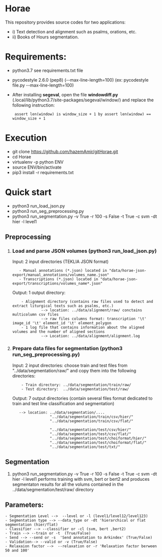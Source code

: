# Horae
This repository provides source codes for two applications: 
  - i)  Text detection and alignment such as psalms, orations, etc.
  - ii) Books of Hours segmentation.
# Requirements:
- python3.7
  see requirements.txt file
- pycodestyle 2.6.0 (pep8) (--max-line-length=100) 
  (ex: pycodestyle file.py --max-line-length=100)
- After installing **segeval**, open the file **windowdiff.py** (.local/lib/python3.7/site-packages/segeval/window/) and replace the following instruction:
       
       assert len(window) is window_size + 1 by assert len(window) == window_size + 1   
  
# Execution
- git clone https://github.com/hazemAmir/gitHorae.git
- cd Horae
- virtualenv -p python ENV
- source ENV/bin/activate 
- pip3 install -r requirements.txt

# Quick start
- python3 run_load_json.py
- python3 run_seg_preprocessing.py
- python3 run_segmentation.py -v True -r 100 -s False -t True -c svm -dt hier -l level1 

## Preprocessing
   1) ### Load and parse JSON volumes (python3 run_load_json.py)
       
       Input: 2 input directories (TEKLIA JSON format) 
      
             - Manual annotations (*.json) located in "data/horae-json-export/manual_annotations/volumes_name.json" 
             - Transcriptions (*.json) located in "data/horae-json-export/transcriptions/volumes_name*.json"         
  
       Output:  1 output directory:
       
              - Alignment directory (contains raw files used to detect and extract liturgical texts such as psalms, etc.)
                       --> location: ../data/alignment/raw/ conctains multicolumn csv files
                       --> raw files columns format: transcription '\t' image_id '\t' element_id '\t' element_polygon
              - 1 log file that contains information about the aligned volumes and the number of aligned sections
                       --> Location: ../data/alignment/alignment.log
              
   2) ### Prepare data files for segmentation (python3 run_seg_preprocessing.py)   
      
      Input: 2 input directories: choose train and test files from "../data/segmentation/raw/" and copy them into the following directories:  
              
              - Train directory: ../data/segmentation/train/raw/
              - Test directory:  ../data/segmentation/test/raw/
      
      Output: 7 output directories (contain several files format dedicated to train and test line classification and segmentation)
         
             --> location: ../data/segmentation/....
                           "../data/segmentation/train/csv/hier/"
                           "../data/segmentation/train/csv/flat/"
                           
                           "../data/segmentation/test/csv/hier/"
                           "../data/segmentation/test/csv/flat/"
                           "../data/segmentation/test/choiformat/hier/"
                           "../data/segmentation/test/choiformat/flat/"
                           "../data/segmentation/test/txt/"
## Segmentation
 1) python3 run_segmentation.py -v True -r 100 -s False -t True -c svm -dt hier -l level1
    performs training with svm, bert or bert2 and produces segmentaton results for all the volums contained in the ../data/segmentation/test/raw/ directory
   
   ## Parameters:
   
    - Segmentation Level -->  --level or -l (level1/level12/level123)
    - Segmentation type --> --data_type or -dt 'hierarchical or flat segmentation (hier/flat)
    - Classifier --> --classifier or -cl (svm, bert ,bert2)
    - Train --> --train or -t  (True/False)
    - Send --> --send or -s  'Send annotation to Arkindex' (True/False)
    - Validation--> --valid or -v (True/False)
    - Relaxaion factor -->  --relaxation or -r 'Relaxation factor berween 50 and 100'
